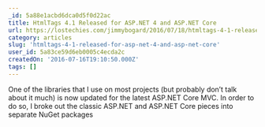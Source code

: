 ```yaml
---
_id: 5a88e1acbd6dca0d5f0d22ac
title: HtmlTags 4.1 Released for ASP.NET 4 and ASP.NET Core
url: https://lostechies.com/jimmybogard/2016/07/18/htmltags-4-1-released-for-asp-net-4-and-asp-net-core/
category: articles
slug: 'htmltags-4-1-released-for-asp-net-4-and-asp-net-core'
user_id: 5a83ce59d6eb0005c4ecda2c
createdOn: '2016-07-16T19:10:50.000Z'
tags: []
---
```


One of the libraries that I use on most projects (but probably don’t talk about it much) is now updated for the latest ASP.NET Core MVC. In order to do so, I broke out the classic ASP.NET and ASP.NET Core pieces into separate NuGet packages
